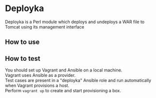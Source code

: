 # Deployka

Deployka is a Perl module which deploys and undeploys a WAR file to Tomcat using its management interface

## How to use

## How to test

You should set up Vagrant and Ansible on a local machine.     
Vagrant uses Ansible as a provider.     
Test cases are present in a "deployka" Ansible role and run automatically when Vagrant provisions a host.    
Perform `vagrant up` to create and start provisioning a box.
